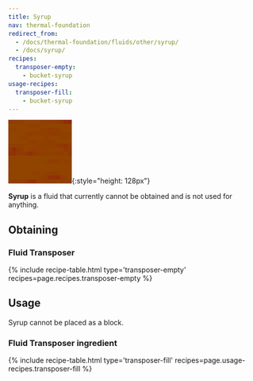 ```yaml
---
title: Syrup
nav: thermal-foundation
redirect_from:
  - /docs/thermal-foundation/fluids/other/syrup/
  - /docs/syrup/
recipes:
  transposer-empty:
    - bucket-syrup
usage-recipes:
  transposer-fill:
    - bucket-syrup
---
```


![Syrup](/assets/images/thermal-foundation/syrup.gif){:style="height: 128px"}


**Syrup** is a fluid that currently cannot be obtained and is not used for
anything.


Obtaining
---------

### Fluid Transposer
{% include recipe-table.html type='transposer-empty' recipes=page.recipes.transposer-empty %}


Usage
-----

Syrup cannot be placed as a block.

### Fluid Transposer ingredient
{% include recipe-table.html type='transposer-fill' recipes=page.usage-recipes.transposer-fill %}
